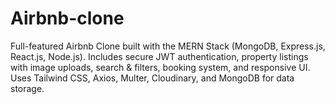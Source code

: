 # Airbnb-clone
Full-featured Airbnb Clone built with the MERN Stack (MongoDB, Express.js, React.js, Node.js). Includes secure JWT authentication, property listings with image uploads, search &amp; filters, booking system, and responsive UI. Uses Tailwind CSS, Axios, Multer, Cloudinary, and MongoDB for data storage.
